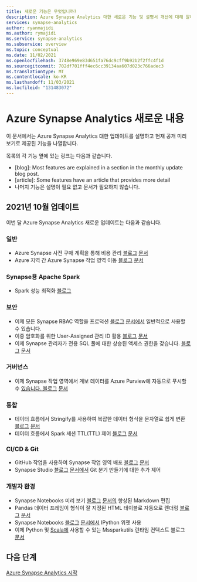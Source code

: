 ```yaml
---
title: 새로운 기능은 무엇입니까?
description: Azure Synapse Analytics 대한 새로운 기능 및 설명서 개선에 대해 알아봅니다.
services: synapse-analytics
author: ryanmajidi
ms.author: rymajidi
ms.service: synapse-analytics
ms.subservice: overview
ms.topic: conceptual
ms.date: 11/02/2021
ms.openlocfilehash: 3748e969e83d651fa76dc9cff9b92b2f2ffc4f1d
ms.sourcegitcommit: 702df701fff4ec6cc39134aa607d023c766adec3
ms.translationtype: MT
ms.contentlocale: ko-KR
ms.lasthandoff: 11/03/2021
ms.locfileid: "131483072"
---
```

# <a name="whats-new-in-azure-synapse-analytics"></a>Azure Synapse Analytics 새로운 내용

이 문서에서는 Azure Synapse Analytics 대한 업데이트를 설명하고 현재 공개 미리 보기로 제공된 기능을 나열합니다.

목록의 각 기능 옆에 있는 링크는 다음과 같습니다.

- [blog]: Most features are explained in a section in the monthly update blog post.
- [article]: Some features have an article that provides more detail
- 나머지 기능은 설명이 필요 없고 문서가 필요하지 않습니다.

## <a name="october-2021-update"></a>2021년 10월 업데이트

이번 달 Azure Synapse Analytics 새로운 업데이트는 다음과 같습니다.

### <a name="general"></a>일반

- Azure Synapse 사전 구매 계획을 통해 비용 관리 [블로그](https://techcommunity.microsoft.com/t5/azure-synapse-analytics/azure-synapse-analytics-october-update/ba-p/2875372#manage-cost) [문서](../cost-management-billing/reservations/synapse-analytics-pre-purchase-plan.md)
- Azure 지역 간 Azure Synapse 작업 영역 이동 [블로그](https://techcommunity.microsoft.com/t5/azure-synapse-analytics/azure-synapse-analytics-october-update/ba-p/2875372#move-workspace-region) [문서](how-to-move-workspace-from-one-region-to-another.md)

### <a name="apache-spark-for-synapse"></a>Synapse용 Apache Spark

- Spark 성능 최적화 [블로그](https://techcommunity.microsoft.com/t5/azure-synapse-analytics/azure-synapse-analytics-october-update/ba-p/2875372#spark-performance) 

### <a name="security"></a>보안

- 이제 모든 Synapse RBAC 역할을 프로덕션 [블로그](https://techcommunity.microsoft.com/t5/azure-synapse-analytics/azure-synapse-analytics-october-update/ba-p/2875372#synapse-rbac) [문서에서](./security/synapse-workspace-synapse-rbac-roles.md) 일반적으로 사용할 수 있습니다.
- 이중 암호화를 위한 User-Assigned 관리 ID 활용 [블로그](https://techcommunity.microsoft.com/t5/azure-synapse-analytics/azure-synapse-analytics-october-update/ba-p/2875372#user-assigned-managed-identities) [문서](./security/workspaces-encryption.md)
- 이제 Synapse 관리자가 전용 SQL 풀에 대한 상승된 액세스 권한을 갖습니다. [블로그](https://techcommunity.microsoft.com/t5/azure-synapse-analytics/azure-synapse-analytics-october-update/ba-p/2875372#elevated-access) [문서](./security/synapse-workspace-access-control-overview.md)
    
###  <a name="governance"></a>거버넌스

- 이제 Synapse 작업 영역에서 계보 데이터를 Azure Purview에 자동으로 푸시할 수 [있습니다. 블로그](https://techcommunity.microsoft.com/t5/azure-synapse-analytics/azure-synapse-analytics-october-update/ba-p/2875372#synapse-purview-lineage) [문서](../purview/how-to-lineage-azure-synapse-analytics.md)
 
### <a name="integrate"></a>통합

- 데이터 흐름에서 Stringify를 사용하여 복잡한 데이터 형식을 문자열로 쉽게 변환 [블로그](https://techcommunity.microsoft.com/t5/azure-synapse-analytics/azure-synapse-analytics-october-update/ba-p/2875372#stringify-transform) [문서](../data-factory/data-flow-stringify.md)
- 데이터 흐름에서 Spark 세션 TTL(TTL) 제어 [블로그](https://techcommunity.microsoft.com/t5/azure-synapse-analytics/azure-synapse-analytics-october-update/ba-p/2875372#data-flowspark-ttl) [문서](../data-factory/concepts-integration-runtime-performance.md)

### <a name="cicd--git"></a>CI/CD & Git

- GitHub 작업을 사용하여 Synapse 작업 영역 배포 [블로그](https://techcommunity.microsoft.com/t5/azure-synapse-analytics/azure-synapse-analytics-october-update/ba-p/2875372#deploy-synapse-github-action) [문서](./cicd/continuous-integration-delivery.md#configure-github-actions-secrets)
- Synapse Studio [블로그](https://techcommunity.microsoft.com/t5/azure-synapse-analytics/azure-synapse-analytics-october-update/ba-p/2875372#create-git-branch-in-studio) [문서에서](./cicd/source-control.md#creating-feature-branches) Git 분기 만들기에 대한 추가 제어

### <a name="developer-experience"></a>개발자 환경

- Synapse Notebooks 미리 보기 [블로그](https://techcommunity.microsoft.com/t5/azure-synapse-analytics/azure-synapse-analytics-october-update/ba-p/2875372#notebook-markdown-toolbar) [문서의](./spark/apache-spark-development-using-notebooks.md) 향상된 Markdown 편집
- Pandas 데이터 프레임이 형식이 잘 지정된 HTML 테이블로 자동으로 렌더링 [블로그](https://techcommunity.microsoft.com/t5/azure-synapse-analytics/azure-synapse-analytics-october-update/ba-p/2875372#pandas-dataframe-html) [문서](./spark/apache-spark-data-visualization.md)
- Synapse Notebooks [블로그](https://techcommunity.microsoft.com/t5/azure-synapse-analytics/azure-synapse-analytics-october-update/ba-p/2875372#notebook-ipythong-widgets) [문서에서](./spark/apache-spark-development-using-notebooks.md) IPython 위젯 사용
- 이제 Python 및 [Scala에](https://techcommunity.microsoft.com/t5/azure-synapse-analytics/azure-synapse-analytics-october-update/ba-p/2875372#mssparkutils-context) 사용할 수 있는 Mssparkutils 런타임 컨텍스트 블로그 [문서](./spark/microsoft-spark-utilities.md?pivots=programming-language-python)

## <a name="next-steps"></a>다음 단계

[Azure Synapse Analytics 시작](get-started.md)


